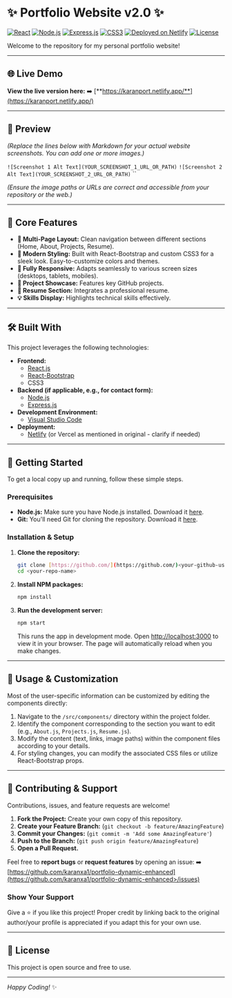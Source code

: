 # ✨ Portfolio Website v2.0 ✨

[![React](https://img.shields.io/badge/React-20232A?style=for-the-badge&logo=react&logoColor=61DAFB)](https://reactjs.org/)
[![Node.js](https://img.shields.io/badge/Node.js-339933?style=for-the-badge&logo=nodedotjs&logoColor=white)](https://nodejs.org/)
[![Express.js](https://img.shields.io/badge/Express.js-000000?style=for-the-badge&logo=express&logoColor=white)](https://expressjs.com/)
[![CSS3](https://img.shields.io/badge/CSS3-1572B6?style=for-the-badge&logo=css3&logoColor=white)](https://developer.mozilla.org/en-US/docs/Web/CSS)
[![Deployed on Netlify](https://img.shields.io/badge/Deployed%20on-Netlify-00C7B7?style=for-the-badge&logo=netlify)](https://karanport.netlify.app/)
[![License](https://img.shields.io/badge/License-Open%20Source-green.svg?style=for-the-badge)]()

Welcome to the repository for my personal portfolio website!

---

## 🌐 Live Demo

**View the live version here:**
➡️ [**https://karanport.netlify.app/**](https://karanport.netlify.app/)

---

## 📸 Preview

*(Replace the lines below with Markdown for your actual website screenshots. You can add one or more images.)*

`![Screenshot 1 Alt Text](YOUR_SCREENSHOT_1_URL_OR_PATH)`
`![Screenshot 2 Alt Text](YOUR_SCREENSHOT_2_URL_OR_PATH)`
``

*(Ensure the image paths or URLs are correct and accessible from your repository or the web.)*

---

## 📌 Core Features

* **📖 Multi-Page Layout:** Clean navigation between different sections (Home, About, Projects, Resume).
* **🎨 Modern Styling:** Built with React-Bootstrap and custom CSS3 for a sleek look. Easy-to-customize colors and themes.
* **📱 Fully Responsive:** Adapts seamlessly to various screen sizes (desktops, tablets, mobiles).
* **🚀 Project Showcase:** Features key GitHub projects.
* **📄 Resume Section:** Integrates a professional resume.
* **💡 Skills Display:** Highlights technical skills effectively.

---

## 🛠️ Built With

This project leverages the following technologies:

* **Frontend:**
    * [React.js](https://reactjs.org/)
    * [React-Bootstrap](https://react-bootstrap.github.io/)
    * CSS3
* **Backend (if applicable, e.g., for contact form):**
    * [Node.js](https://nodejs.org/)
    * [Express.js](https://expressjs.com/)
* **Development Environment:**
    * [Visual Studio Code](https://code.visualstudio.com/)
* **Deployment:**
    * [Netlify](https://www.netlify.com/) (or Vercel as mentioned in original - clarify if needed)

---

## 🚀 Getting Started

To get a local copy up and running, follow these simple steps.

### Prerequisites

* **Node.js:** Make sure you have Node.js installed. Download it [here](https://nodejs.org/).
* **Git:** You'll need Git for cloning the repository. Download it [here](https://git-scm.com/).

### Installation & Setup

1.  **Clone the repository:**
    ```bash
    git clone [https://github.com/](https://github.com/)<your-github-username>/<your-repo-name>.git # Replace with your repo URL
    cd <your-repo-name>
    ```

2.  **Install NPM packages:**
    ```bash
    npm install
    ```

3.  **Run the development server:**
    ```bash
    npm start
    ```
    This runs the app in development mode. Open [http://localhost:3000](http://localhost:3000) to view it in your browser. The page will automatically reload when you make changes.

---

## 🔧 Usage & Customization

Most of the user-specific information can be customized by editing the components directly:

1.  Navigate to the `/src/components/` directory within the project folder.
2.  Identify the component corresponding to the section you want to edit (e.g., `About.js`, `Projects.js`, `Resume.js`).
3.  Modify the content (text, links, image paths) within the component files according to your details.
4.  For styling changes, you can modify the associated CSS files or utilize React-Bootstrap props.

---

## 🤝 Contributing & Support

Contributions, issues, and feature requests are welcome!

1.  **Fork the Project:** Create your own copy of this repository.
2.  **Create your Feature Branch:** (`git checkout -b feature/AmazingFeature`)
3.  **Commit your Changes:** (`git commit -m 'Add some AmazingFeature'`)
4.  **Push to the Branch:** (`git push origin feature/AmazingFeature`)
5.  **Open a Pull Request.**

Feel free to **report bugs** or **request features** by opening an issue:
➡️ [https://github.com/karanxa1/portfolio-dynamic-enhanced](https://github.com/karanxa1/portfolio-dynamic-enhanced>/issues) 

### Show Your Support

Give a ⭐ if you like this project! Proper credit by linking back to the original author/your profile is appreciated if you adapt this for your own use.

---

## 📜 License

This project is open source and free to use.

---

*Happy Coding!* ✨
